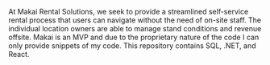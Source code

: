 At Makai Rental Solutions, we seek to provide a streamlined self-service rental process that users can navigate without the need of on-site staff. The individual location owners are able to manage stand conditions and revenue offsite. Makai is an MVP and due to the proprietary nature of the code I can only provide snippets of my code. This repository contains SQL, .NET, and React. 
